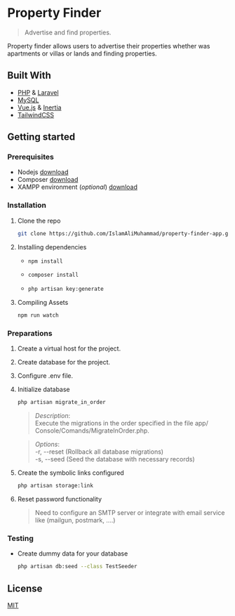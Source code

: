 # Property Finder
> Advertise and find properties.

Property finder allows users to advertise their properties whether was apartments or villas or lands and finding properties.

## Built With
* [PHP](https://www.php.net/) & [Laravel](https://laravel.com/)
* [MySQL](https://www.mysql.com/)
* [Vue.js](https://v3.vuejs.org/) & [Inertia](https://inertiajs.com/) 
* [TailwindCSS](https://tailwindcss.com/)

## Getting started

### Prerequisites 
* Nodejs [download](https://nodejs.org/en/)
* Composer [download](https://getcomposer.org/download/)
* XAMPP environment (*optional*) [download](https://www.apachefriends.org/download.html)

### Installation

1. Clone the repo 

   ```sh
   git clone https://github.com/IslamAliMuhammad/property-finder-app.git
   ```

2. Installing dependencies

    *   ```sh
        npm install
        ```

    *   ```sh
        composer install
        ```

    *   ```sh
        php artisan key:generate
        ```
        
3. Compiling Assets

    ```sh
    npm run watch
    ```
### Preparations

1. Create a virtual host for the project.

2. Create database for the project.

3. Configure .env file.

4. Initialize database

    ```sh
    php artisan migrate_in_order 
    ```
    > *Description*: <br>
        Execute the migrations in the order specified in the file app/ Console/Comands/MigrateInOrder.php.

    > *Options*: <br>
        -r, --reset (Rollback all database migrations) <br>
        -s, --seed (Seed the database with necessary records)

5. Create the symbolic links configured

    ```sh
    php artisan storage:link
    ```

6. Reset password functionality 
    > Need to configure an SMTP server or integrate with email service like (mailgun, postmark, ....)

### Testing

* Create dummy data for your database 

    ```sh
    php artisan db:seed --class TestSeeder
    ```

## License
[MIT](https://choosealicense.com/licenses/mit/)


    
